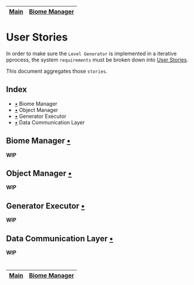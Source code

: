| [Main](../README.md) | [Biome Manager](biome_manager.md) |
| -------------------- | --------------------------------- |

# User Stories

In order to make sure the `Level Generator` is implemented in a iterative pprocess, the system `requirements` must be broken down into [User Stories](https://en.wikipedia.org/wiki/User_story).

This document aggregates those `stories`.

## Index

- [•](#biome-manager-) Biome Manager
- [•](#object-manager-) Object Manager
- [•](#generator-executor-) Generator Executor
- [•](#data-communication-layer-) Data Communication Layer

## Biome Manager [•](biome_manager.md)

**WIP**

## Object Manager [•](object_manager.md)

**WIP**

## Generator Executor [•](generator_executor.md)

**WIP**

## Data Communication Layer [•](data_communication_layer.md)

**WIP**

#

| [Main](../README.md) | [Biome Manager](biome_manager.md) |
| -------------------- | --------------------------------- |
